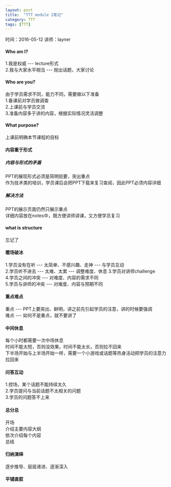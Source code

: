 ```yaml
---
layout: post
title:  "TTT module 2笔记"
category: TTT
tags: [TTT]
---
```


时间：2016-05-12  讲师：layner

#### Who am I?  
1.我是权威  ---  lecture形式  
2.我与大家水平相当  ---  抛出话题，大家讨论  

<!-- more -->

#### Who are you?  
由于学员需求不同，能力不同，需要做以下准备  
1.备课前对学员做调查  
2.上课前与学员交流  
3.准备内容多于讲的内容，根据实际情况灵活调整  
#### What purpose?  
上课前明确本节课程的目标  
#### 内容重于形式
##### 内容与形式的矛盾  
PPT的展现形式必须是简明扼要，突出重点  
作为技术类的培训，学员课后会把PPT下载来复习查阅，因此PPT必须内容详细  
##### 解决方法  
PPT的展示页面仍然只展示重点  
详细内容放在notes中，既方便讲师讲课，又方便学员复习  
#### what is structure
忘记了  
#### 暖场破冰
1.学员没有在听 --- 太简单、不感兴趣、走神 --- 与学员互动  
2.学员听不进去 --- 太难、太累 --- 调整难度、休息
3.学员对讲师challenge  
4.学员之间的冲突 --- 对难度、内容的需求不同  
5.学员与讲师的冲突 --- 对难度、内容与预期不同  
#### 重点难点  
重点 --- PPT上要突出、鲜明，讲之前先引起学员的注意，讲的时候要强调  
难点 --- 如何不是重点，就不要讲了  
#### 中间休息
每个小时都需要一次中场休息  
时间不能太短，否则没效果。时间不能太长，否则拉不回来  
下半场开始与上半场开始一样，需要一个小游戏或话题等热身活动把学员的注意力拉回来  
#### 问答互动
1.控场，某个话题不能持续太久  
2.学员提问与当前话题不太相关的问题  
3.学员的问题答不上来  
#### 总分总
开场    
介绍主要内容大纲    
依次介绍每个内容    
总结    
#### 归纳演绎
逐步推导、层层递进、逐渐深入    
#### 平铺直叙
